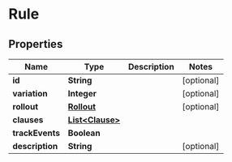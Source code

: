 

# Rule


## Properties

Name | Type | Description | Notes
------------ | ------------- | ------------- | -------------
**id** | **String** |  |  [optional]
**variation** | **Integer** |  |  [optional]
**rollout** | [**Rollout**](Rollout.md) |  |  [optional]
**clauses** | [**List&lt;Clause&gt;**](Clause.md) |  | 
**trackEvents** | **Boolean** |  | 
**description** | **String** |  |  [optional]



